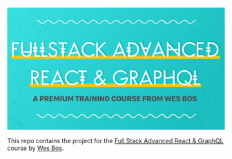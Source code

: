 ![Learn Advanced React & GraphQL](/advanced-react.png)

This repo contains the project for the [Full Stack Advanced
React & GraphQL](https://advancedreact.com) course by [Wes Bos](https://github.com/wesbos).
